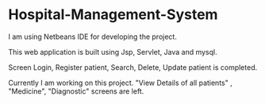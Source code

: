 # Hospital-Management-System


I am using Netbeans IDE for developing the project. 

This web application is built using Jsp, Servlet, Java and mysql.

Screen Login, Register patient, Search, Delete, Update patient is completed. 

Currently I am working on this project. "View Details of all patients" , "Medicine", "Diagnostic"  screens are left.



